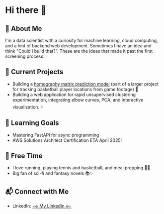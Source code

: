 # Hi there 👋
## 🔎 About Me

I'm a data scientist with a curiosity for machine learning, cloud computing, and a hint of backend web development. Sometimes I have an idea and think "Could I build that?". These are the ideas that made it past the first screening process. 

## 🔭 Current Projects
- Building a [homography matrix prediction model](https://github.com/Duke-Basketball-Analytics/homography-deep-learning-model) (part of a larger project for tracking basketball player locations from game footage) 🏀
- Building a web application for rapid unsupervised clustering experimentation, integrating elbow curves, PCA, and interactive visualization. ᠅

## 🌱 Learning Goals
- Mastering FastAPI for async programming
- AWS Solutions Architect Certification ETA April 2025!

## 🎯 **Free Time**
- I love running, playing tennis and basketball, and meal prepping 🍳🏃
- Big fan of sci-fi and fantasy novels 📚✨

## 📬 Connect with Me
- LinkedIn: [--> My LinkedIn <--](http://www.linkedin.com/in/matthew-holden86)







